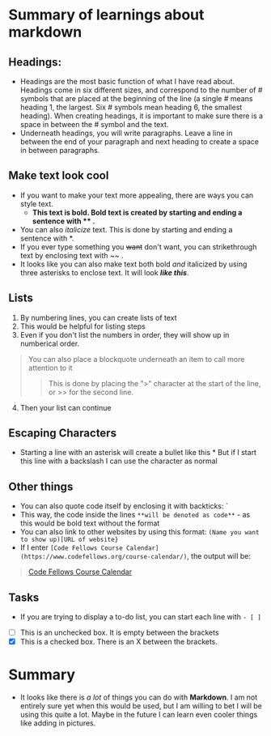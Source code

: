# Summary of learnings about markdown

## Headings:
* Headings are the most basic function of what I have read about. Headings come in six different sizes, and correspond to the number of # symbols that are placed at the beginning of the line (a single # means heading 1, the largest. Six # symbols mean heading 6, the smallest heading). When creating headings, it is important to make sure there is a space in between the # symbol and the text.
* Underneath headings, you will write paragraphs. Leave a line in between the end of your paragraph and next heading to create a space in between paragraphs. 

## Make text look cool
* If you want to make your text more appealing, there are ways you can style text. 
  * **This text is bold. Bold text is created by starting and ending a sentence with ** .** 
* You can also *italicize* text. This is done by starting and ending a sentence with *. 
* If you ever type something you ~~want~~ don't want, you can strikethrough text by enclosing text with ~~ .
* It looks like you can also make text both bold *and* italicized by using three asterisks to enclose text. It will look ***like this***.

## Lists
1. By numbering lines, you can create lists of text
2. This would be helpful for listing steps
3. Even if you don't list the numbers in order, they will show up in numberical order.
> You can also place a blockquote underneath an item to call more attention to it
>> This is done by placing the ">" character at the start of the line, or >> for the second line.
4. Then your list can continue

## Escaping Characters
* Starting a line with an asterisk will create a bullet like this
\* But if I  start this line with a backslash I can use the character as normal 

## Other things
* You can also quote code itself by enclosing it with backticks: ` 
* This way, the code inside the lines `**will be denoted as code**` - as this would be bold text without the format
* You can also link to other websites by using this format: `(Name you want to show up)[URL of website}`
* If I enter `[Code Fellows Course Calendar](https://www.codefellows.org/course-calendar/)`, the output will be:
> [Code Fellows Course Calendar](https://www.codefellows.org/course-calendar/)

## Tasks
* If you are trying to display a to-do list, you can start each line with `- [ ]`
- [ ] This is an unchecked box. It is empty between the brackets
- [x] This is a checked box. There is an X between the brackets.

# Summary
* It looks like there is *a lot* of things you can do with **Markdown**. I am not entirely sure yet when this would be used, but I am willing to bet I will be using this quite a lot.  Maybe in the future I can learn even cooler things like adding in pictures.
